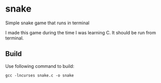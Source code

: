 # snake
Simple snake game that runs in terminal

I made this game during the time I was learning C. It should be run from terminal.

## Build
Use following command to build:
```
gcc -lncurses snake.c -o snake
```
